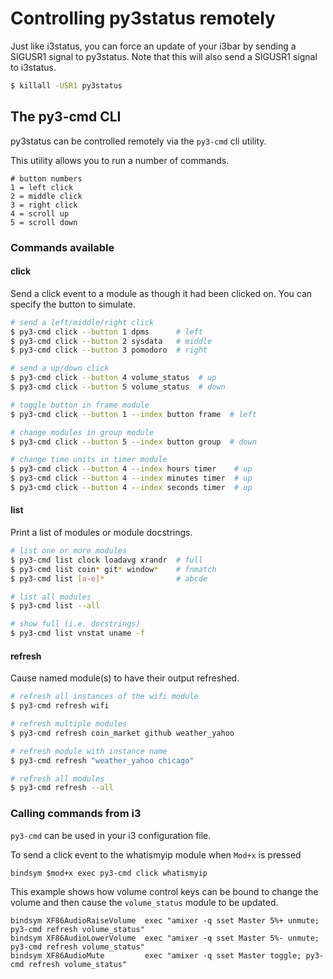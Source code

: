 # Controlling py3status remotely

Just like i3status, you can force an update of your i3bar by sending a
SIGUSR1 signal to py3status. Note that this will also send a SIGUSR1
signal to i3status.

```bash
$ killall -USR1 py3status
```

## The py3-cmd CLI

py3status can be controlled remotely via the `py3-cmd` cli utility.

This utility allows you to run a number of commands.

```
# button numbers
1 = left click
2 = middle click
3 = right click
4 = scroll up
5 = scroll down
```

### Commands available

#### click

Send a click event to a module as though it had been clicked on. You can
specify the button to simulate.

```bash
# send a left/middle/right click
$ py3-cmd click --button 1 dpms      # left
$ py3-cmd click --button 2 sysdata   # middle
$ py3-cmd click --button 3 pomodoro  # right

# send a up/down click
$ py3-cmd click --button 4 volume_status  # up
$ py3-cmd click --button 5 volume_status  # down
```

```bash
# toggle button in frame module
$ py3-cmd click --button 1 --index button frame  # left

# change modules in group module
$ py3-cmd click --button 5 --index button group  # down

# change time units in timer module
$ py3-cmd click --button 4 --index hours timer    # up
$ py3-cmd click --button 4 --index minutes timer  # up
$ py3-cmd click --button 4 --index seconds timer  # up
```

#### list

Print a list of modules or module docstrings.

```bash
# list one or more modules
$ py3-cmd list clock loadavg xrandr  # full
$ py3-cmd list coin* git* window*    # fnmatch
$ py3-cmd list [a-e]*                # abcde

# list all modules
$ py3-cmd list --all

# show full (i.e. docstrings)
$ py3-cmd list vnstat uname -f
```

#### refresh

Cause named module(s) to have their output refreshed.

```bash
# refresh all instances of the wifi module
$ py3-cmd refresh wifi

# refresh multiple modules
$ py3-cmd refresh coin_market github weather_yahoo

# refresh module with instance name
$ py3-cmd refresh "weather_yahoo chicago"

# refresh all modules
$ py3-cmd refresh --all
```

### Calling commands from i3

`py3-cmd` can be used in your i3 configuration file.

To send a click event to the whatismyip module when `Mod+x` is pressed

```
bindsym $mod+x exec py3-cmd click whatismyip
```

This example shows how volume control keys can be bound to change the
volume and then cause the `volume_status` module to be updated.

```
bindsym XF86AudioRaiseVolume  exec "amixer -q sset Master 5%+ unmute; py3-cmd refresh volume_status"
bindsym XF86AudioLowerVolume  exec "amixer -q sset Master 5%- unmute; py3-cmd refresh volume_status"
bindsym XF86AudioMute         exec "amixer -q sset Master toggle; py3-cmd refresh volume_status"
```
